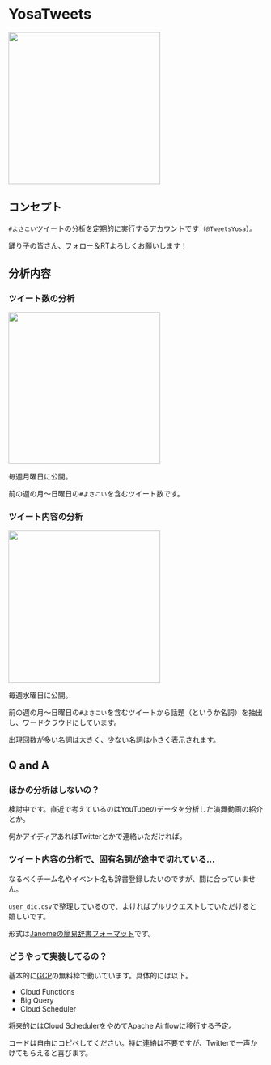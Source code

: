 # YosaTweets
<img src="https://user-images.githubusercontent.com/26474260/76974627-c591a200-6974-11ea-95c0-edc3dd7a40a5.jpg" width="300px">

## コンセプト
`#よさこい`ツイートの分析を定期的に実行するアカウントです（`@TweetsYosa`）。

踊り子の皆さん、フォロー＆RTよろしくお願いします！

## 分析内容
### ツイート数の分析
<img src="https://user-images.githubusercontent.com/26474260/76974158-33899980-6974-11ea-8b59-bb8292bbf5ff.png" width="300px">

毎週月曜日に公開。

前の週の月～日曜日の`#よさこい`を含むツイート数です。

### ツイート内容の分析
<img src="https://user-images.githubusercontent.com/26474260/76974163-34bac680-6974-11ea-9f51-39ffd23acd70.png" width="300px">

毎週水曜日に公開。

前の週の月～日曜日の`#よさこい`を含むツイートから話題（というか名詞）を抽出し、ワードクラウドにしています。

出現回数が多い名詞は大きく、少ない名詞は小さく表示されます。

## Q and A
### ほかの分析はしないの？
検討中です。直近で考えているのはYouTubeのデータを分析した演舞動画の紹介とか。

何かアイディアあればTwitterとかで連絡いただければ。

### ツイート内容の分析で、固有名詞が途中で切れている...
なるべくチーム名やイベント名も辞書登録したいのですが、間に合っていません。

`user_dic.csv`で整理しているので、よければプルリクエストしていただけると嬉しいです。

形式は[Janomeの簡易辞書フォーマット](https://mocobeta.github.io/janome/#v0-2-7)です。

### どうやって実装してるの？
基本的に[GCP](https://cloud.google.com/?hl=ja)の無料枠で動いています。具体的には以下。

- Cloud Functions
- Big Query
- Cloud Scheduler

将来的にはCloud SchedulerをやめてApache Airflowに移行する予定。

コードは自由にコピペしてください。特に連絡は不要ですが、Twitterで一声かけてもらえると喜びます。

